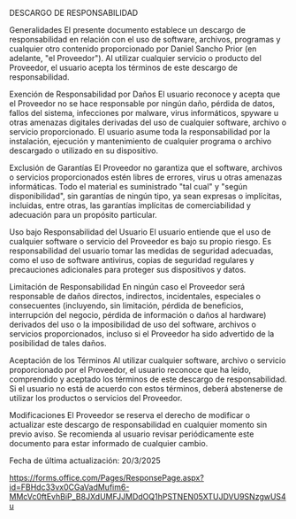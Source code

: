DESCARGO DE RESPONSABILIDAD

Generalidades El presente documento establece un descargo de responsabilidad en relación con el uso de software, archivos, programas y cualquier otro contenido proporcionado por Daniel Sancho Prior (en adelante, "el Proveedor"). Al utilizar cualquier servicio o producto del Proveedor, el usuario acepta los términos de este descargo de responsabilidad.

Exención de Responsabilidad por Daños El usuario reconoce y acepta que el Proveedor no se hace responsable por ningún daño, pérdida de datos, fallos del sistema, infecciones por malware, virus informáticos, spyware u otras amenazas digitales derivadas del uso de cualquier software, archivo o servicio proporcionado. El usuario asume toda la responsabilidad por la instalación, ejecución y mantenimiento de cualquier programa o archivo descargado o utilizado en su dispositivo.

Exclusión de Garantías El Proveedor no garantiza que el software, archivos o servicios proporcionados estén libres de errores, virus u otras amenazas informáticas. Todo el material es suministrado "tal cual" y "según disponibilidad", sin garantías de ningún tipo, ya sean expresas o implícitas, incluidas, entre otras, las garantías implícitas de comerciabilidad y adecuación para un propósito particular.

Uso bajo Responsabilidad del Usuario El usuario entiende que el uso de cualquier software o servicio del Proveedor es bajo su propio riesgo. Es responsabilidad del usuario tomar las medidas de seguridad adecuadas, como el uso de software antivirus, copias de seguridad regulares y precauciones adicionales para proteger sus dispositivos y datos.

Limitación de Responsabilidad En ningún caso el Proveedor será responsable de daños directos, indirectos, incidentales, especiales o consecuentes (incluyendo, sin limitación, pérdida de beneficios, interrupción del negocio, pérdida de información o daños al hardware) derivados del uso o la imposibilidad de uso del software, archivos o servicios proporcionados, incluso si el Proveedor ha sido advertido de la posibilidad de tales daños.

Aceptación de los Términos Al utilizar cualquier software, archivo o servicio proporcionado por el Proveedor, el usuario reconoce que ha leído, comprendido y aceptado los términos de este descargo de responsabilidad. Si el usuario no está de acuerdo con estos términos, deberá abstenerse de utilizar los productos o servicios del Proveedor.

Modificaciones El Proveedor se reserva el derecho de modificar o actualizar este descargo de responsabilidad en cualquier momento sin previo aviso. Se recomienda al usuario revisar periódicamente este documento para estar informado de cualquier cambio.

Fecha de última actualización: 20/3/2025

https://forms.office.com/Pages/ResponsePage.aspx?id=FBHdc33vx0CGaVadMufim6-MMcVc0ftEvhBiP_B8JXdUMFJJMDdOQ1hPSTNEN05XTUJDVU9SNzgwUS4u
